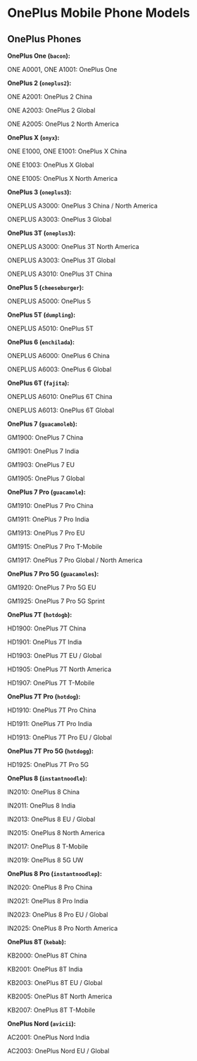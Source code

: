 # OnePlus Mobile Phone Models

## OnePlus Phones

**OnePlus One (`bacon`):**

ONE A0001, ONE A1001: OnePlus One

**OnePlus 2 (`oneplus2`):**

ONE A2001: OnePlus 2 China

ONE A2003: OnePlus 2 Global

ONE A2005: OnePlus 2 North America

**OnePlus X (`onyx`):**

ONE E1000, ONE E1001: OnePlus X China

ONE E1003: OnePlus X Global

ONE E1005: OnePlus X North America

**OnePlus 3 (`oneplus3`):**

ONEPLUS A3000: OnePlus 3 China / North America

ONEPLUS A3003: OnePlus 3 Global

**OnePlus 3T (`oneplus3`):**

ONEPLUS A3000: OnePlus 3T North America

ONEPLUS A3003: OnePlus 3T Global

ONEPLUS A3010: OnePlus 3T China

**OnePlus 5 (`cheeseburger`):**

ONEPLUS A5000: OnePlus 5

**OnePlus 5T (`dumpling`):**

ONEPLUS A5010: OnePlus 5T

**OnePlus 6 (`enchilada`):**

ONEPLUS A6000: OnePlus 6 China

ONEPLUS A6003: OnePlus 6 Global

**OnePlus 6T (`fajita`):**

ONEPLUS A6010: OnePlus 6T China

ONEPLUS A6013: OnePlus 6T Global

**OnePlus 7 (`guacamoleb`):**

GM1900: OnePlus 7 China

GM1901: OnePlus 7 India

GM1903: OnePlus 7 EU

GM1905: OnePlus 7 Global

**OnePlus 7 Pro (`guacamole`):**

GM1910: OnePlus 7 Pro China

GM1911: OnePlus 7 Pro India

GM1913: OnePlus 7 Pro EU
 
GM1915: OnePlus 7 Pro T-Mobile

GM1917: OnePlus 7 Pro Global / North America

**OnePlus 7 Pro 5G (`guacamoles`):**

GM1920: OnePlus 7 Pro 5G EU

GM1925: OnePlus 7 Pro 5G Sprint

**OnePlus 7T (`hotdogb`):**

HD1900: OnePlus 7T China

HD1901: OnePlus 7T India

HD1903: OnePlus 7T EU / Global

HD1905: OnePlus 7T North America

HD1907: OnePlus 7T T-Mobile

**OnePlus 7T Pro (`hotdog`):**

HD1910: OnePlus 7T Pro China

HD1911: OnePlus 7T Pro India

HD1913: OnePlus 7T Pro EU / Global

**OnePlus 7T Pro 5G (`hotdogg`):**

HD1925: OnePlus 7T Pro 5G

**OnePlus 8 (`instantnoodle`):**

IN2010: OnePlus 8 China

IN2011: OnePlus 8 India

IN2013: OnePlus 8 EU / Global

IN2015: OnePlus 8 North America

IN2017: OnePlus 8 T-Mobile

IN2019: OnePlus 8 5G UW

**OnePlus 8 Pro (`instantnoodlep`):**

IN2020: OnePlus 8 Pro China

IN2021: OnePlus 8 Pro India

IN2023: OnePlus 8 Pro EU / Global

IN2025: OnePlus 8 Pro North America

**OnePlus 8T (`kebab`):**

KB2000: OnePlus 8T China

KB2001: OnePlus 8T India

KB2003: OnePlus 8T EU / Global

KB2005: OnePlus 8T North America

KB2007: OnePlus 8T T-Mobile

**OnePlus Nord (`avicii`):**

AC2001: OnePlus Nord India

AC2003: OnePlus Nord EU / Global
